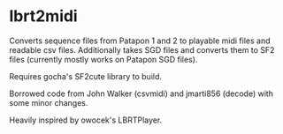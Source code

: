 # lbrt2midi
Converts sequence files from Patapon 1 and 2 to playable midi files and readable csv files.
Additionally takes SGD files and converts them to SF2 files (currently mostly works on Patapon SGD files).

Requires gocha's SF2cute library to build.

Borrowed code from John Walker (csvmidi) and jmarti856 (decode) with some minor changes.

Heavily inspired by owocek's LBRTPlayer.
